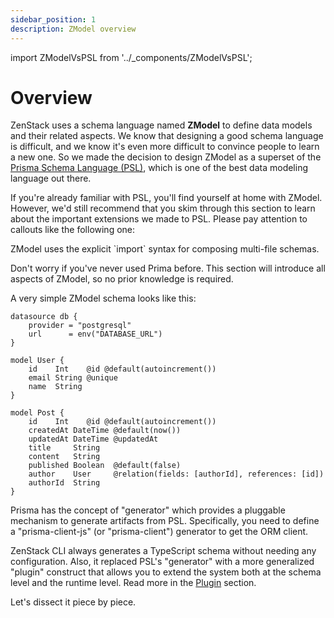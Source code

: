 ```yaml
---
sidebar_position: 1
description: ZModel overview
---
```


import ZModelVsPSL from '../_components/ZModelVsPSL';

# Overview

ZenStack uses a schema language named **ZModel** to define data models and their related aspects. We know that designing a good schema language is difficult, and we know it's even more difficult to convince people to learn a new one. So we made the decision to design ZModel as a superset of the [Prisma Schema Language (PSL)](https://www.prisma.io/docs/orm/prisma-schema), which is one of the best data modeling language out there.

If you're already familiar with PSL, you'll find yourself at home with ZModel. However, we'd still recommend that you skim through this section to learn about the important extensions we made to PSL. Please pay attention to callouts like the following one:

<ZModelVsPSL>
ZModel uses the explicit `import` syntax for composing multi-file schemas.
</ZModelVsPSL>

Don't worry if you've never used Prima before. This section will introduce all aspects of ZModel, so no prior knowledge is required.

A very simple ZModel schema looks like this:

```zmodel title='zenstack/schema.zmodel'
datasource db {
    provider = "postgresql"
    url      = env("DATABASE_URL")
}

model User {
    id    Int    @id @default(autoincrement())
    email String @unique
    name  String
}

model Post {
    id    Int    @id @default(autoincrement())
    createdAt DateTime @default(now())
    updatedAt DateTime @updatedAt
    title     String
    content   String
    published Boolean  @default(false)
    author    User     @relation(fields: [authorId], references: [id])
    authorId  String
}
```

<ZModelVsPSL>
Prisma has the concept of "generator" which provides a pluggable mechanism to generate artifacts from PSL. Specifically, you need to define a "prisma-client-js" (or "prisma-client") generator to get the ORM client.

ZenStack CLI always generates a TypeScript schema without needing any configuration. Also, it replaced PSL's "generator" with a more generalized "plugin" construct that allows you to extend the system both at the schema level and the runtime level. Read more in the [Plugin](./plugin) section.
</ZModelVsPSL>

Let's dissect it piece by piece.
